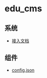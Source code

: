 # edu_cms

## 系统
+ [接入文档](https://github.com/moonye6/edu_cms/blob/master/%E7%A7%AF%E6%9C%A8%E7%B3%BB%E7%BB%9F%E6%8E%A5%E5%85%A5%E6%8C%87%E5%BC%95.md)


## 组件
+ [config.json](https://github.com/moonye6/edu_cms/blob/master/config.json.md)
